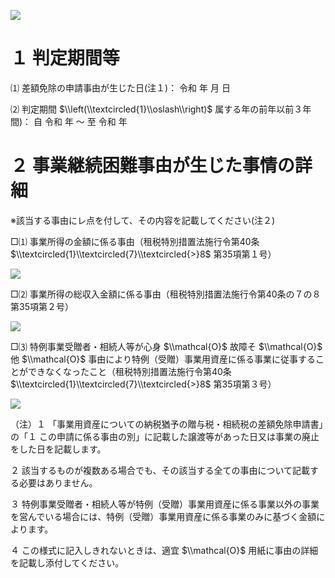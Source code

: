 ![](https://www.nta.go.jp/tmp/d34c3bf6-b950-4de4-885e-dce6d5665e29/images/77280310c1f7cf671d711061acf67255a46c15770f9903ec7a49f6c7f5fa53a5.jpg)

# １ 判定期間等

⑴ 差額免除の申請事由が生じた日(注１)： 令和 年 月 日

⑵ 判定期間 $\\left(\\textcircled{1}\\oslash\\right)$ 属する年の前年以前３年間)： 自 令和 年 ～ 至 令和 年

# ２ 事業継続困難事由が生じた事情の詳細

※該当する事由にレ点を付して、その内容を記載してください(注２)

□⑴ 事業所得の金額に係る事由（租税特別措置法施行令第40条 $\\textcircled{1}\\textcircled{7}\\textcircled{>}8$ 第35項第１号）

![](https://www.nta.go.jp/tmp/d34c3bf6-b950-4de4-885e-dce6d5665e29/images/3b1abd5ab4ebdaeb4524c3ca2e308ab28061ce0254d482b5104f78a8054308ba.jpg)

□⑵ 事業所得の総収入金額に係る事由（租税特別措置法施行令第40条の７の８第35項第２号）

![](https://www.nta.go.jp/tmp/d34c3bf6-b950-4de4-885e-dce6d5665e29/images/d363c276dcf4c471422dd812c1669fd3eeb3b844c99fb371304a9a7dda32812b.jpg)

□⑶ 特例事業受贈者・相続人等が心身 $\\mathcal{O}$ 故障そ $\\mathcal{O}$ 他 $\\mathcal{O}$ 事由により特例（受贈）事業用資産に係る事業に従事することができなくなったこと（租税特別措置法施行令第40条 $\\textcircled{1}\\textcircled{7}\\textcircled{>}8$ 第35項第３号）

![](https://www.nta.go.jp/tmp/d34c3bf6-b950-4de4-885e-dce6d5665e29/images/e8b7afe8ae7ff74fe578ef062cd1b543c6b1cd8627edf682480447ebce51e9e9.jpg)

（注）１ 「事業用資産についての納税猶予の贈与税・相続税の差額免除申請書」の「１ この申請に係る事由の別」に記載した譲渡等があった日又は事業の廃止をした日を記載します。

２ 該当するものが複数ある場合でも、その該当する全ての事由について記載する必要はありません。

３ 特例事業受贈者・相続人等が特例（受贈）事業用資産に係る事業以外の事業を営んでいる場合には、特例（受贈）事業用資産に係る事業のみに基づく金額によります。

４ この様式に記入しきれないときは、適宜 $\\mathcal{O}$ 用紙に事由の詳細を記載し添付してください。